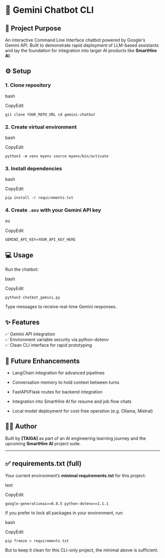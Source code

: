 # 🌟 Gemini Chatbot CLI

## 🚀 Project Purpose

An interactive Command Line Interface chatbot powered by Google's Gemini API. Built to demonstrate rapid deployment of LLM-based assistants and lay the foundation for integration into larger AI products like **SmartHire AI**.

## ⚙️ Setup

### 1\. Clone repository

bash

CopyEdit

`git clone YOUR_REPO_URL cd gemini-chatbot`

### 2\. Create virtual environment

bash

CopyEdit

`python3 -m venv myenv source myenv/bin/activate`

### 3\. Install dependencies

bash

CopyEdit

`pip install -r requirements.txt`

### 4\. Create `.env` with your Gemini API key

ini

CopyEdit

`GEMINI_API_KEY=YOUR_API_KEY_HERE`

## 💻 Usage

Run the chatbot:

bash

CopyEdit

`python3 chatbot_gemini.py`

Type messages to receive real-time Gemini responses.

## ✨ Features

✅ Gemini API integration  
✅ Environment variable security via python-dotenv  
✅ Clean CLI interface for rapid prototyping

## 🔮 Future Enhancements

*   LangChain integration for advanced pipelines
    
*   Conversation memory to hold context between turns
    
*   FastAPI/Flask routes for backend integration
    
*   Integration into SmartHire AI for resume and job flow chats
    
*   Local model deployment for cost-free operation (e.g. Ollama, Mistral)
    

## 🧑‍💻 Author

Built by **\[TAIGA\]** as part of an AI engineering learning journey and the upcoming **SmartHire AI** project suite.

* * *

## ✅ requirements.txt (full)

Your current environment’s **minimal requirements.txt** for this project:

text

CopyEdit

`google-generativeai==0.8.5 python-dotenv==1.1.1`

If you prefer to lock all packages in your environment, run:

bash

CopyEdit

`pip freeze > requirements.txt`

But to keep it clean for this CLI-only project, the minimal above is sufficient.